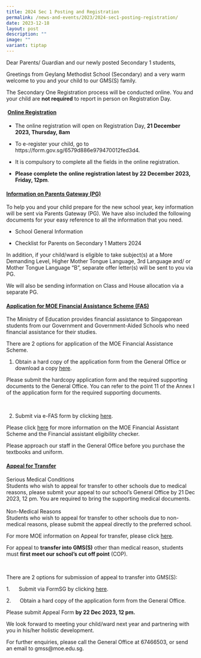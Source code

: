 ```yaml
---
title: 2024 Sec 1 Posting and Registration
permalink: /news-and-events/2023/2024-sec1-posting-registration/
date: 2023-12-18
layout: post
description: ""
image: ""
variant: tiptap
---
```

<p>Dear Parents/ Guardian and our newly posted Secondary 1 students,</p><p>Greetings from Geylang Methodist School (Secondary) and a very warm welcome to you and your child to our GMS(S) family.</p><p>The Secondary One Registration process will be conducted online. You and your child are&nbsp;<strong>not required</strong>&nbsp;to report in person on Registration Day.</p><h4>&nbsp;<u>Online Registration</u></h4><ul data-tight="true" class="tight"><li><p>The online registration will open on Registration Day, <strong>21 December 2023, Thursday, 8am</strong></p></li><li><p>To e-register your child, go to <a rel="noopener noreferrer nofollow" target="_blank">https://form.gov.sg/6579d886e979470012fed3d4</a>.</p></li><li><p>It is compulsory to complete all the fields in the online registration.</p></li><li><p><strong>Please complete the</strong> <strong>online registration latest by 22 December 2023, Friday, 12pm</strong>.</p></li></ul><h4><u>Information on Parents Gateway (PG)</u></h4><p>To help you and your child prepare for the new school year, key information will be sent via Parents Gateway (PG). We have also included the following documents for your easy reference to all the information that you need.</p><ul data-tight="true" class="tight"><li><p>School General Information</p></li><li><p>Checklist for Parents on Secondary 1 Matters 2024</p></li></ul><p>In addition, if your child/ward is eligible to take subject(s) at a More Demanding Level, Higher Mother Tongue Language, 3rd Language and/ or Mother Tongue Language “B”, separate offer letter(s) will be sent to you via PG.</p><p>We will also be sending information on Class and House allocation via a separate PG.</p><p></p><h4><u>Application for MOE Financial Assistance Scheme (FAS)</u></h4><p>The Ministry of Education provides financial assistance to Singaporean students from our Government and Government-Aided Schools who need financial assistance for their studies.</p><p>There are 2 options for application of the MOE Financial Assistance Scheme.</p><ol data-tight="true" class="tight"><li><p>Obtain a hard copy of the application form from the General Office or download a copy <a href="https://www.moe.gov.sg/financial-matters/-/media/a2155de9879a4d1db7eef286a4451e2c.ashx" rel="noopener noreferrer nofollow" target="_blank">here</a>.</p></li></ol><p>Please submit the hardcopy application form and the required supporting documents to the General Office. You can refer to the point 11 of the Annex I of the application form for the required supporting documents.</p><p>&nbsp;</p><ol start="2" data-tight="true" class="tight"><li><p>Submit via e-FAS form by clicking <a href="https://form.gov.sg/64e2f8f73f582600139f54ac" rel="noopener noreferrer nofollow" target="_blank">here</a>.</p></li></ol><p>Please click <a href="https://www.moe.gov.sg/financial-matters/financial-assistance" rel="noopener noreferrer nofollow" target="_blank">here</a> for more information on the MOE Financial Assistant Scheme and the Financial assistant eligibility checker.</p><p>Please approach our staff in the General Office before you purchase the textbooks and uniform.</p><p></p><p></p><h4><u>Appeal for Transfer</u><strong><br></strong></h4><p>Serious Medical Conditions&nbsp;<br>Students who wish to appeal for transfer to other schools due to medical reasons, please submit your appeal to our school’s General Office&nbsp;by 21 Dec 2023, 12 pm. You are required to bring the supporting medical documents. <br>&nbsp;<br>Non-Medical Reasons<br>Students who wish to appeal for transfer to other schools due to non-medical reasons, please submit the appeal&nbsp;directly&nbsp;to the preferred school.</p><p>For more MOE information on Appeal for transfer, please click <a href="https://www.moe.gov.sg/secondary/s1-posting/results/appeal-for-school-transfer" rel="noopener noreferrer nofollow" target="_blank">here</a>.</p><p>For appeal to <strong>transfer into GMS(S)</strong> other than medical reason, students must <strong>first meet our school’s cut off point</strong> (COP).</p><p>&nbsp;</p><p>There are 2 options for submission of appeal to transfer into GMS(S):</p><p>1.&nbsp;&nbsp;&nbsp;&nbsp;&nbsp; Submit via FormSG by clicking <a href="https://form.gov.sg/656fe2c71bbc3800125f6804" rel="noopener noreferrer nofollow" target="_blank">here</a>.</p><p>2.&nbsp;&nbsp;&nbsp;&nbsp;&nbsp; Obtain a hard copy of the application form from the General Office.</p><p>Please submit Appeal Form <strong>by 22 Dec 2023, 12 pm.</strong></p><p>We look forward to meeting your child/ward next year and partnering with you in his/her holistic development.</p><p>For further enquiries, please call the General Office at 67466503, or send an email to <a rel="noopener noreferrer nofollow" target="_blank">gmss@moe.edu.sg</a>.</p>
